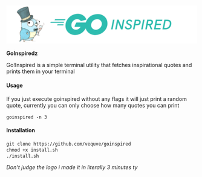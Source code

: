 ![logo](imgs/logo.png)

<b><p text-align="center">GoInspiredz</p></b>
Go!Inspired is a simple terminal utility that fetches inspirational quotes and prints them in your terminal
#### Usage
If you just execute goinspired without any flags it will just print a random quote, currently you can only choose how many quotes you can print
```
goinspired -n 3
```
#### Installation
```
git clone https://github.com/vequve/goinspired
chmod +x install.sh
./install.sh
```
<i>Don't judge the logo i made it in literally 3 minutes ty</i>

